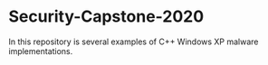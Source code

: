 # Security-Capstone-2020

In this repository is several examples of C++ Windows XP malware implementations.